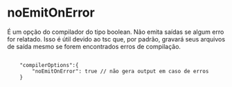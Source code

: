 # noEmitOnError

É um opção do compilador do tipo boolean. Não emita saídas se algum erro for relatado. Isso é útil devido ao tsc que, por padrão, gravará seus arquivos de saída mesmo se forem encontrados erros de compilação.

```

    "compilerOptions":{
        "noEmitOnError": true // não gera output em caso de erros
    }

```
